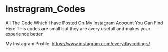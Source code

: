 # Instragram_Codes

All The Code  Which I have Posted On My Instagram Acoount You Can Find Here
This codes are small but they are avery usefull and makes your experience better

My Instagram Profile: https://www.instagram.com/everydaycodings/
